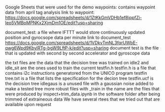 Google Sheets that were used for the demo 
waypoints: contains waypoint data from april tag analysis 
link to waypoint:
https://docs.google.com/spreadsheets/d/1ZtKkGmVDHb1ef8ippfZi-Ieo5VMBoMPNKx2XjmDm1OE/edit?usp=sharing


document_test: a file where IFTTT would store continuously updated position and gyrocsope data per minute 
link to document_test
https://docs.google.com/spreadsheets/d/1VDkvTmNL3fqrUWbE-qwg6Wpd9KbylRTg-bgW9LftP-k/edit?usp=sharing
document test is the file that is updated with second by second accelerator and gyroscope data

the txt files are the data that the decision tree was trained on
idle2 and idle_sit are the ones used to train the current testfin.h 
testfin.h is a file that contains i2c instructions generatored from the UNICO program 
testfin tree.txt is a file that lists the specification for the decion tree 
testfin.ucf is the decision tree 
idlegaus is a unused file with a gaussian noise added to make a tested tree more robust 
files with _train in the name are the files that were produced by inspect+trim_data.ipynb in the software folder after being trimmed of extraineous data 
We have several rtees that we tried out that are available upon request 
